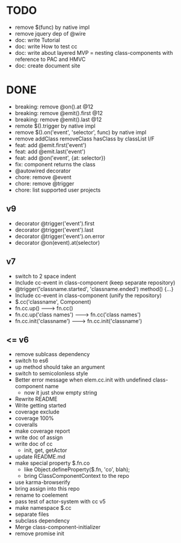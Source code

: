 # TODO

- remove $(func) by native impl
- remove jquery dep of @wire
- doc: write Tutorial
- doc: write How to test cc
- doc: write about layered MVP = nesting class-components with reference to PAC and HMVC
- doc: create document site

# DONE
- breaking: remove @on().at @12
- breaking: remove @emit().first @12
- breaking: remove @emit().last @12
- remote $().trigger by native impl
- remove $().on('event', 'selector', func) by native impl
- remove addClass removeClass hasClass by classList I/F
- feat: add @emit.first('event')
- feat: add @emit.last('event')
- feat: add @on('event', {at: selector})
- fix: component returns the class
- @autowired decorator
- chore: remove @event
- chore: remove @trigger
- chore: list supported user projects
## v9
- decorator @trigger('event').first
- decorator @trigger('event').last
- decorator @trigger('event').on.error
- decorator @on(event).at(selector)
## v7
- switch to 2 space indent
- Include cc-event in class-component (keep separate repository)
- @trigger('classname.started', 'classname.ended') method() {...}
- Include cc-event in class-component (unify the repository)
- $.cc('classname', Component)
- fn.cc.up() ---> fn.cc()
- fn.cc.up('class names') ---> fn.cc('class names')
- fn.cc.init('classname') ---> fn.cc.init('classname')
## <= v6
- remove sublcass dependency
- switch to es6
- up method should take an argument
- switch to semicolonless style
- Better error message when elem.cc.init with undefined class-component name
  - now it just show empty string
- Rewrite README
- Write getting started
- coverage exclude
- coverage 100%
- coveralls
- make coverage report
- write doc of assign
- write doc of cc
  - init, get, getActor
- update README.md
- make special property $.fn.co
  - like Object.defineProperty($.fn, 'co', blah);
  - bring ClassComponentContext to the repo
- use karma-browserify
- bring assign into this repo
- rename to coelement
- pass test of actor-system with cc v5
- make namespace $.cc
- separate files
- subclass dependency
- Merge class-component-initializer
- remove promise init
